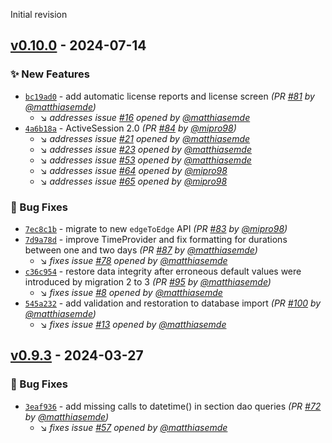 Initial revision
## [v0.10.0] - 2024-07-14
### :sparkles: New Features
- [`bc19ad0`](https://github.com/matthiasemde/musikus-android/commit/bc19ad0bef1b1856a586e886d09bbdc8d1a4224b) - add automatic license reports and license screen *(PR [#81](https://github.com/matthiasemde/musikus-android/pull/81) by [@matthiasemde](https://github.com/matthiasemde))*
  - :arrow_lower_right: *addresses issue [#16](https://github.com/matthiasemde/musikus-android/issues/16) opened by [@matthiasemde](https://github.com/matthiasemde)*
- [`4a6b18a`](https://github.com/matthiasemde/musikus-android/commit/4a6b18a0b78329987dc2260c6f60ff6c422361f0) - ActiveSession 2.0 *(PR [#84](https://github.com/matthiasemde/musikus-android/pull/84) by [@mipro98](https://github.com/mipro98))*
  - :arrow_lower_right: *addresses issue [#21](https://github.com/matthiasemde/musikus-android/issues/21) opened by [@matthiasemde](https://github.com/matthiasemde)*
  - :arrow_lower_right: *addresses issue [#23](https://github.com/matthiasemde/musikus-android/issues/23) opened by [@matthiasemde](https://github.com/matthiasemde)*
  - :arrow_lower_right: *addresses issue [#53](https://github.com/matthiasemde/musikus-android/issues/53) opened by [@matthiasemde](https://github.com/matthiasemde)*
  - :arrow_lower_right: *addresses issue [#64](https://github.com/matthiasemde/musikus-android/issues/64) opened by [@mipro98](https://github.com/mipro98)*
  - :arrow_lower_right: *addresses issue [#65](https://github.com/matthiasemde/musikus-android/issues/65) opened by [@mipro98](https://github.com/mipro98)*

### :bug: Bug Fixes
- [`7ec8c1b`](https://github.com/matthiasemde/musikus-android/commit/7ec8c1ba9590c31bd0eb9723c2e1fb1379816dcd) - migrate to new `edgeToEdge` API *(PR [#83](https://github.com/matthiasemde/musikus-android/pull/83) by [@mipro98](https://github.com/mipro98))*
- [`7d9a78d`](https://github.com/matthiasemde/musikus-android/commit/7d9a78d5fb82bec7316a83ecec944b375c6e8970) - improve TimeProvider and fix formatting for durations between one and two days *(PR [#87](https://github.com/matthiasemde/musikus-android/pull/87) by [@matthiasemde](https://github.com/matthiasemde))*
  - :arrow_lower_right: *fixes issue [#78](https://github.com/matthiasemde/musikus-android/issues/78) opened by [@matthiasemde](https://github.com/matthiasemde)*
- [`c36c954`](https://github.com/matthiasemde/musikus-android/commit/c36c954c25388dff59e182cba608215c4945c7eb) - restore data integrity after erroneous default values were introduced by migration 2 to 3 *(PR [#95](https://github.com/matthiasemde/musikus-android/pull/95) by [@matthiasemde](https://github.com/matthiasemde))*
  - :arrow_lower_right: *fixes issue [#8](https://github.com/matthiasemde/musikus-android/issues/8) opened by [@matthiasemde](https://github.com/matthiasemde)*
- [`545a232`](https://github.com/matthiasemde/musikus-android/commit/545a232fe5b876d45b26dad144b45c1da5a85fe3) - add validation and restoration to database import *(PR [#100](https://github.com/matthiasemde/musikus-android/pull/100) by [@matthiasemde](https://github.com/matthiasemde))*
  - :arrow_lower_right: *fixes issue [#13](https://github.com/matthiasemde/musikus-android/issues/13) opened by [@matthiasemde](https://github.com/matthiasemde)*


## [v0.9.3] - 2024-03-27
### :bug: Bug Fixes
- [`3eaf936`](https://github.com/matthiasemde/musikus-android/commit/3eaf936c7f52ecb75d68ed09c7b4205ab4922101) - add missing calls to datetime() in section dao queries *(PR [#72](https://github.com/matthiasemde/musikus-android/pull/72) by [@matthiasemde](https://github.com/matthiasemde))*
  - :arrow_lower_right: *fixes issue [#57](https://github.com/matthiasemde/musikus-android/issues/57) opened by [@matthiasemde](https://github.com/matthiasemde)*


[v0.9.3]: https://github.com/matthiasemde/musikus-android/compare/v0.9.2...v0.9.3
[v0.10.0]: https://github.com/matthiasemde/musikus-android/compare/v0.9.3...v0.10.0
